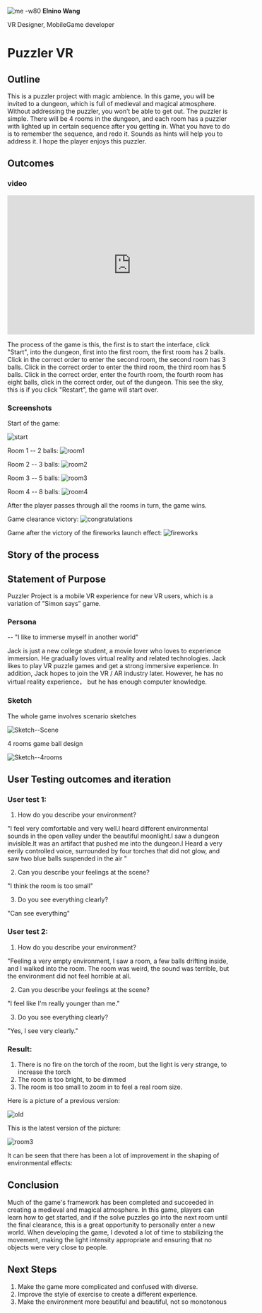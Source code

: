 ![me -w80](images/me.jpg)
**Elnino Wang**

VR Designer, MobileGame developer

# Puzzler VR 

## Outline

This is a puzzler project with magic ambience. In this game, you will be invited to a dungeon, which is full of medieval and magical atmosphere. Without addressing the puzzler, you won’t be able to get out. The puzzler is simple. There will be 4 rooms in the dungeon, and each room has a puzzler with lighted up in certain sequence after you getting in. What you have to do is to remember the sequence, and redo it. Sounds as hints will help you to address it. I hope the player enjoys this puzzler.

## Outcomes

### video

<iframe width="560" height="315" src="https://www.youtube.com/embed/p6QYhq-UZLw" frameborder="0" allowfullscreen></iframe>

The process of the game is this, the first is to start the interface, click "Start", into the dungeon, first into the first room, the first room has 2 balls. Click in the correct order to enter the second room, the second room has 3 balls. Click in the correct order to enter the third room, the third room has 5 balls. Click in the correct order, enter the fourth room, the fourth room has eight balls, click in the correct order, out of the dungeon. This see the sky, this is if you click "Restart", the game will start over.

### Screenshots

Start of the game:

![start](images/start.jpg)

Room 1 -- 2 balls:
![room1](images/room1.jpg)

Room 2 -- 3 balls:
![room2](images/room2.jpg)

Room 3 -- 5 balls:
![room3](images/room3.jpg)

Room 4 -- 8 balls:
![room4](images/room4.jpg)

After the player passes through all the rooms in turn, the game wins.

Game clearance victory:
![congratulations](images/congratulations.jpg)

Game after the victory of the fireworks launch effect:
![fireworks](images/fireworks.jpg)

## Story of the process

## Statement of Purpose
Puzzler Project is a mobile VR experience for new VR users, which is a variation of ”Simon says” game.

### Persona
-- "I like to immerse myself in another world"

Jack is just a new college student, a movie lover who loves to experience immersion. He gradually loves virtual reality and related technologies. Jack likes to play VR puzzle games and get a strong immersive experience. In addition, Jack hopes to join the VR / AR industry later. However, he has no virtual reality experience， but he has enough computer knowledge.

### Sketch

The whole game involves scenario sketches

![Sketch--Scene](images/Sketch--Scene.jpg)

4 rooms game ball design

![Sketch--4rooms](images/Sketch--4rooms.jpg)

## User Testing outcomes and iteration

### User test 1:
1. How do you describe your environment?

"I feel very comfortable and very well.I heard different environmental sounds in the open valley under the beautiful moonlight.I saw a dungeon invisible.It was an artifact that pushed me into the dungeon.I Heard a very eerily controlled voice, surrounded by four torches that did not glow, and saw two blue balls suspended in the air "

2. Can you describe your feelings at the scene?

"I think the room is too small"

3. Do you see everything clearly?

"Can see everything"

### User test 2:
1. How do you describe your environment?

"Feeling a very empty environment, I saw a room, a few balls drifting inside, and I walked into the room. The room was weird, the sound was terrible, but the environment did not feel horrible at all.

2. Can you describe your feelings at the scene?

"I feel like I'm really younger than me."

3. Do you see everything clearly?

"Yes, I see very clearly."

### Result:

1. There is no fire on the torch of the room, but the light is very strange, to increase the torch
2. The room is too bright, to be dimmed
3. The room is too small to zoom in to feel a real room size.

Here is a picture of a previous version:

![old](images/old.jpg)

This is the latest version of the picture:

![room3](images/room3.jpg)

It can be seen that there has been a lot of improvement in the shaping of environmental effects:

## Conclusion

Much of the game's framework has been completed and succeeded in creating a medieval and magical atmosphere. In this game, players can learn how to get started, and if the solve puzzles go into the next room until the final clearance, this is a great opportunity to personally enter a new world.
When developing the game, I devoted a lot of time to stabilizing the movement, making the light intensity appropriate and ensuring that no objects were very close to people.

## Next Steps

1. Make the game more complicated and confused with diverse.
2. Improve the style of exercise to create a different experience.
3. Make the environment more beautiful and beautiful, not so monotonous
